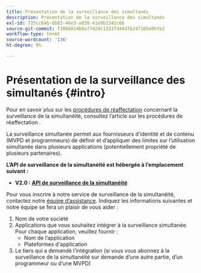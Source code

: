 ```yaml
---
title: Présentation de la surveillance des simultanés
description: Présentation de la surveillance des simultanés
exl-id: 725cc64b-6b03-46e3-a038-41e9b1341c6b
source-git-commit: f30b6814b8a77424c13337d44d7b247105e0bfe2
workflow-type: tm+mt
source-wordcount: '136'
ht-degree: 0%

---
```


# Présentation de la surveillance des simultanés {#intro}

Pour en savoir plus sur les [procédures de réaffectation](/help/concurrency-monitoring/cm-escalation-procedures.md) concernant la surveillance de la simultanéité, consultez l’article sur les procédures de réaffectation .

La surveillance simultanée permet aux fournisseurs d’identité et de contenu (MVPD et programmeurs) de définir et d’appliquer des limites sur l’utilisation simultanée dans plusieurs applications (potentiellement propriété de plusieurs partenaires).

**L’API de surveillance de la simultanéité est hébergée à l’emplacement suivant :**

* **V2.0 : [API de surveillance de la simultanéité](http://docs.adobeptime.io/cm-api-v2/)**

Pour vous inscrire à notre service de surveillance de la simultanéité, contactez notre [équipe d’assistance](mailto:tve-support@adobe.com). Indiquez les informations suivantes et notre équipe se fera un plaisir de vous aider :

1. Nom de votre société
1. Applications que vous souhaitez intégrer à la surveillance simultanée. Pour chaque application, veuillez fournir :
   * Nom de l’application
   * Plateformes d&#39;application
1. Le tiers qui a demandé l’intégration (si vous vous abonnez à la surveillance de la simultanéité sur demande d’une autre partie, d’un programmeur ou d’une MVPD)
